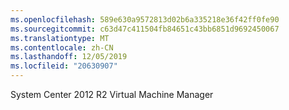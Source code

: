 ```yaml
---
ms.openlocfilehash: 589e630a9572813d02b6a335218e36f42ff0fe90
ms.sourcegitcommit: c63d47c411504fb84651c43bb6851d9692450067
ms.translationtype: MT
ms.contentlocale: zh-CN
ms.lasthandoff: 12/05/2019
ms.locfileid: "20630907"
---
```

<Token xmlns:xlink="http://www.w3.org/1999/xlink">System Center 2012 R2 Virtual Machine Manager</Token>